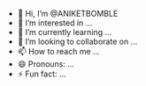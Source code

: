 - 👋 Hi, I’m @ANIKETBOMBLE
- 👀 I’m interested in ...
- 🌱 I’m currently learning ...
- 💞️ I’m looking to collaborate on ...
- 📫 How to reach me ...
- 😄 Pronouns: ...
- ⚡ Fun fact: ...

<!---
ANIKETBOMBLE/ANIKETBOMBLE is a ✨ special ✨ repository because its `README.md` (this file) appears on your GitHub profile.
You can click the Preview link to take a look at your changes.
--->
